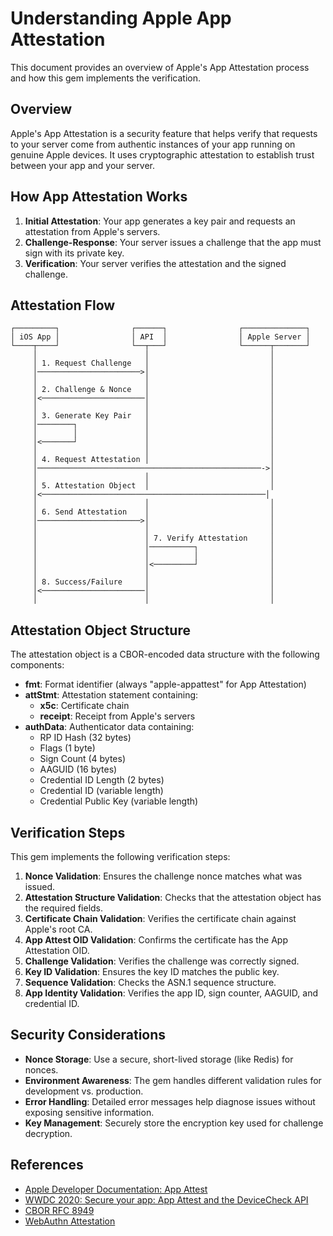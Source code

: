 # Understanding Apple App Attestation

This document provides an overview of Apple's App Attestation process and how this gem implements the verification.

## Overview

Apple's App Attestation is a security feature that helps verify that requests to your server come from authentic instances of your app running on genuine Apple devices. It uses cryptographic attestation to establish trust between your app and your server.

## How App Attestation Works

1. **Initial Attestation**: Your app generates a key pair and requests an attestation from Apple's servers.
2. **Challenge-Response**: Your server issues a challenge that the app must sign with its private key.
3. **Verification**: Your server verifies the attestation and the signed challenge.

## Attestation Flow

```
┌─────────┐                ┌──────┐                ┌──────────────┐
│ iOS App │                │ API  │                │ Apple Server │
└────┬────┘                └──┬───┘                └──────┬───────┘
     │                        │                           │
     │ 1. Request Challenge   │                           │
     │───────────────────────>│                           │
     │                        │                           │
     │ 2. Challenge & Nonce   │                           │
     │<───────────────────────│                           │
     │                        │                           │
     │ 3. Generate Key Pair   │                           │
     │────────┐               │                           │
     │        │               │                           │
     │<───────┘               │                           │
     │                        │                           │
     │ 4. Request Attestation │                           │
     │──────────────────────────────────────────────────->│
     │                        │                           │
     │ 5. Attestation Object  │                           │
     │<──────────────────────────────────────────────────│
     │                        │                           │
     │ 6. Send Attestation    │                           │
     │───────────────────────>│                           │
     │                        │                           │
     │                        │ 7. Verify Attestation     │
     │                        │──────────┐                │
     │                        │          │                │
     │                        │<─────────┘                │
     │                        │                           │
     │ 8. Success/Failure     │                           │
     │<───────────────────────│                           │
     │                        │                           │
```

## Attestation Object Structure

The attestation object is a CBOR-encoded data structure with the following components:

- **fmt**: Format identifier (always "apple-appattest" for App Attestation)
- **attStmt**: Attestation statement containing:
  - **x5c**: Certificate chain
  - **receipt**: Receipt from Apple's servers
- **authData**: Authenticator data containing:
  - RP ID Hash (32 bytes)
  - Flags (1 byte)
  - Sign Count (4 bytes)
  - AAGUID (16 bytes)
  - Credential ID Length (2 bytes)
  - Credential ID (variable length)
  - Credential Public Key (variable length)

## Verification Steps

This gem implements the following verification steps:

1. **Nonce Validation**: Ensures the challenge nonce matches what was issued.
2. **Attestation Structure Validation**: Checks that the attestation object has the required fields.
3. **Certificate Chain Validation**: Verifies the certificate chain against Apple's root CA.
4. **App Attest OID Validation**: Confirms the certificate has the App Attestation OID.
5. **Challenge Validation**: Verifies the challenge was correctly signed.
6. **Key ID Validation**: Ensures the key ID matches the public key.
7. **Sequence Validation**: Checks the ASN.1 sequence structure.
8. **App Identity Validation**: Verifies the app ID, sign counter, AAGUID, and credential ID.

## Security Considerations

- **Nonce Storage**: Use a secure, short-lived storage (like Redis) for nonces.
- **Environment Awareness**: The gem handles different validation rules for development vs. production.
- **Error Handling**: Detailed error messages help diagnose issues without exposing sensitive information.
- **Key Management**: Securely store the encryption key used for challenge decryption.

## References

- [Apple Developer Documentation: App Attest](https://developer.apple.com/documentation/devicecheck/establishing_your_app_s_integrity)
- [WWDC 2020: Secure your app: App Attest and the DeviceCheck API](https://developer.apple.com/videos/play/wwdc2020/10096/)
- [CBOR RFC 8949](https://tools.ietf.org/html/rfc8949)
- [WebAuthn Attestation](https://www.w3.org/TR/webauthn-2/#attestation)
